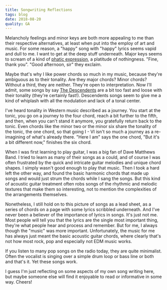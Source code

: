 ```yaml
---
title: Songwriting Reflections
tags: blog
date: 2018-08-20
quality: GA
---
```


Melancholy feelings and minor keys are both more appealing to me than their respective alternatives, at least when put into the employ of art and music. For some reason, a "happy" song with "happy" lyrics seems vapid and dull to me. I want to get at the deep stuff underneath. Major keys seems to scream of a kind of [phatic expression](https://en.wikipedia.org/wiki/Phatic_expression), a platitude of nothingness. "Fine, thank you". "Good afternoon, sir" they exclaim.

Maybe that's why I like power chords so much in my music, because they're ambiguous as to their tonality. Are they major chords? Minor chords? Without a third, they are neither. They're open to interpretation. Now I'll admit, some songs by say [The Descendents](https://en.wikipedia.org/wiki/Descendents) are a bit too fast and loose with their tonality (they're certainly fast!). Descendents songs seem to give me a kind of whiplash with all the modulation and lack of a tonal center.

I've heard tonality in Western music described as a journey. You start at the tonic, you go on a journey to the four chord, reach a bit further to the fifth, and then, when you can't stand it anymore, you gratefully return back to the tonic. Even chords like the minor two or the minor six share the tonality of the tonic, the one chord, so that going I - VI isn't so much a journey as a re-imagining of what's already there. "Here I am" says the one chord, "But it's a bit different now," finishes the six chord.

When I was first learning to play guitar, I was a big fan of Dave Matthews Band. I tried to learn as many of their songs as a could, and of course I was often frustrated by the quick and intricate guitar melodies and unique chord shapes. I simply wasn't good enough to play that music. Then I took a hard left the other way, and found the basic harmonic chords that made up songs and would just strum the chords while I sang the songs. But this kind of acoustic guitar treatment often robs songs of the rhythmic and melodic textures that make them so interesting, not to mention the complexities of the arrangements themselves.

Nonetheless, I still hold on to this picture of songs as a lead sheet, as a series of chords on a page with some lyrics scribbled underneath. And I've never been a believer of the importance of lyrics in songs. It's just not me. Most people will tell you that the lyrics are the single most important thing, they're what people hear and process and remember. But for me, I always though the "music" was more important. Unfortunately, the music for me has always just meant the basic acoustic guitar chords, where clearly that's not how most rock, pop and especially not EDM music works.

If you listen to many pop songs on the radio today, they are quite minimalist. Often the vocalist is singing over a simple drum loop or bass line or both and that's it. Yet these songs work.

I guess I'm just reflecting on some aspects of my own song writing here, but maybe someone else will find it enjoyable to read or informative in some way. Cheers!
